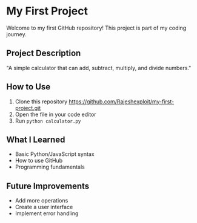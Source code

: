 # My First Project

Welcome to my first GitHub repository! This project is part of my coding journey.

## Project Description

"A simple calculator that can add, subtract, multiply, and divide numbers."

## How to Use

1. Clone this repository
 https://github.com/Rajeshexploit/my-first-project.git
3. Open the file in your code editor
4. Run `python calculator.py` 

## What I Learned

- Basic Python/JavaScript syntax
- How to use GitHub
- Programming fundamentals

## Future Improvements

- Add more operations
- Create a user interface
- Implement error handling
